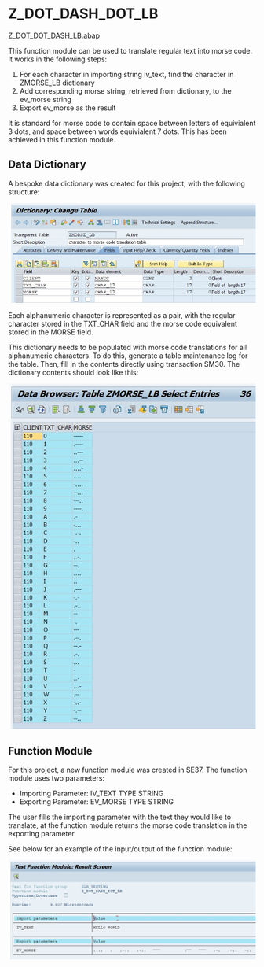 # Z_DOT_DASH_DOT_LB

[Z_DOT_DOT_DASH_LB.abap][1]

[1]: https://github.com/kubrickzirconia/odd-abap/tree/master/Z_DOT_DASH_DOT_LB/Z_DOT_DASH_DOT_LB.abap

This function module can be used to translate regular text into morse code. It works in the following steps:

1. For each character in importing string iv_text, find the character in ZMORSE_LB dictionary
2. Add corresponding morse string, retrieved from dictionary, to the ev_morse string
3. Export ev_morse as the result

It is standard for morse code to contain space between letters of equivialent 3 dots, and space between words equivialent 7 dots. This has been achieved in this function module.

## Data Dictionary

A bespoke data dictionary was created for this project, with the following structure:

![](zmorse_lb-ddic.JPG)

Each alphanumeric character is represented as a pair, with the regular character stored in the TXT_CHAR field and the morse code equivalent stored in the MORSE field.

This dictionary needs to be populated with morse code translations for all alphanumeric characters. To do this, generate a table maintenance log for the table. Then, fill in the contents directly using transaction SM30. The dictionary contents should look like this:

![](zmorse_lb-contents.JPG)

## Function Module

For this project, a new function module was created in SE37. The function module uses two parameters:

* Importing Parameter: IV_TEXT TYPE STRING
* Exporting Parameter: EV_MORSE TYPE STRING

The user fills the importing parameter with the text they would like to translate, at the function module returns the morse code translation in the exporting parameter.

See below for an example of the input/output of the function module:

![](testing_FM.JPG)
